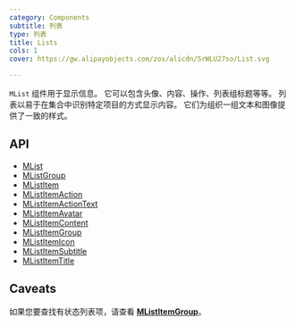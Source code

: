 ```yaml
---
category: Components
subtitle: 列表
type: 列表
title: Lists
cols: 1
cover: https://gw.alipayobjects.com/zos/alicdn/5rWLU27so/List.svg

---
```


`MList` 组件用于显示信息。 它可以包含头像、内容、操作、列表组标题等等。 列表以易于在集合中识别特定项目的方式显示内容。 它们为组织一组文本和图像提供了一致的样式。

## API

- [MList](/docs/api/MList)
- [MListGroup](/docs/api/MListGroup)
- [MListItem](/docs/api/MListItem)
- [MListItemAction](/docs/api/MListItemAction)
- [MListItemActionText](/docs/api/MListItemActionText)
- [MListItemAvatar](/docs/api/MListItemAvatar)
- [MListItemContent](/docs/api/MListItemContent)
- [MListItemGroup](/docs/api/MListItemGroup)
- [MListItemIcon](/docs/api/MListItemIcon)
- [MListItemSubtitle](/docs/api/MListItemSubtitle)
- [MListItemTitle](/docs/api/MListItemTitle)

## Caveats

<!--alert:info-->
如果您要查找有状态列表项，请查看 [**MListItemGroup**](/components/listitemgroup)。